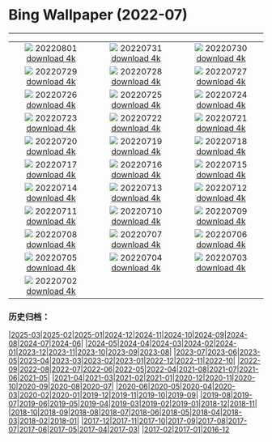 # Bing Wallpaper (2022-07)
**************
| | | |
|:-:|:-:|:-:|
| ![](https://www.bing.com/th?id=OHR.LavaTube_IT-IT4336615406_1920x1080.jpg) 20220801 [download 4k](https://www.bing.com/th?id=OHR.LavaTube_IT-IT4336615406_UHD.jpg) | ![](https://www.bing.com/th?id=OHR.NoctilucentClouds_IT-IT4014428916_1920x1080.jpg) 20220731 [download 4k](https://www.bing.com/th?id=OHR.NoctilucentClouds_IT-IT4014428916_UHD.jpg) | ![](https://www.bing.com/th?id=OHR.FiordlandRainforest_IT-IT3158058315_1920x1080.jpg) 20220730 [download 4k](https://www.bing.com/th?id=OHR.FiordlandRainforest_IT-IT3158058315_UHD.jpg) |
| ![](https://www.bing.com/th?id=OHR.FourTigresses_IT-IT2811928200_1920x1080.jpg) 20220729 [download 4k](https://www.bing.com/th?id=OHR.FourTigresses_IT-IT2811928200_UHD.jpg) | ![](https://www.bing.com/th?id=OHR.LongsPeak_IT-IT7923638021_1920x1080.jpg) 20220728 [download 4k](https://www.bing.com/th?id=OHR.LongsPeak_IT-IT7923638021_UHD.jpg) | ![](https://www.bing.com/th?id=OHR.NabateanTomb_IT-IT7561318666_1920x1080.jpg) 20220727 [download 4k](https://www.bing.com/th?id=OHR.NabateanTomb_IT-IT7561318666_UHD.jpg) |
| ![](https://www.bing.com/th?id=OHR.MangroveDay_IT-IT6953196458_1920x1080.jpg) 20220726 [download 4k](https://www.bing.com/th?id=OHR.MangroveDay_IT-IT6953196458_UHD.jpg) | ![](https://www.bing.com/th?id=OHR.PiramidiTerra_IT-IT9212729918_1920x1080.jpg) 20220725 [download 4k](https://www.bing.com/th?id=OHR.PiramidiTerra_IT-IT9212729918_UHD.jpg) | ![](https://www.bing.com/th?id=OHR.AmeliaEarhart_IT-IT5189469482_1920x1080.jpg) 20220724 [download 4k](https://www.bing.com/th?id=OHR.AmeliaEarhart_IT-IT5189469482_UHD.jpg) |
| ![](https://www.bing.com/th?id=OHR.FoxgloveHawkmoth_IT-IT4654185472_1920x1080.jpg) 20220723 [download 4k](https://www.bing.com/th?id=OHR.FoxgloveHawkmoth_IT-IT4654185472_UHD.jpg) | ![](https://www.bing.com/th?id=OHR.SGIMontenegro_IT-IT4096171972_1920x1080.jpg) 20220722 [download 4k](https://www.bing.com/th?id=OHR.SGIMontenegro_IT-IT4096171972_UHD.jpg) | ![](https://www.bing.com/th?id=OHR.AbbeyGardens_IT-IT2428533452_1920x1080.jpg) 20220721 [download 4k](https://www.bing.com/th?id=OHR.AbbeyGardens_IT-IT2428533452_UHD.jpg) |
| ![](https://www.bing.com/th?id=OHR.MoonPhases_IT-IT1480745106_1920x1080.jpg) 20220720 [download 4k](https://www.bing.com/th?id=OHR.MoonPhases_IT-IT1480745106_UHD.jpg) | ![](https://www.bing.com/th?id=OHR.FraueninselChiemsee_IT-IT0708342197_1920x1080.jpg) 20220719 [download 4k](https://www.bing.com/th?id=OHR.FraueninselChiemsee_IT-IT0708342197_UHD.jpg) | ![](https://www.bing.com/th?id=OHR.OmijimaIsland_IT-IT8907721796_1920x1080.jpg) 20220718 [download 4k](https://www.bing.com/th?id=OHR.OmijimaIsland_IT-IT8907721796_UHD.jpg) |
| ![](https://www.bing.com/th?id=OHR.CoyoteButtes_IT-IT0402936241_1920x1080.jpg) 20220717 [download 4k](https://www.bing.com/th?id=OHR.CoyoteButtes_IT-IT0402936241_UHD.jpg) | ![](https://www.bing.com/th?id=OHR.AmericanGoldfinch_IT-IT8989086648_1920x1080.jpg) 20220716 [download 4k](https://www.bing.com/th?id=OHR.AmericanGoldfinch_IT-IT8989086648_UHD.jpg) | ![](https://www.bing.com/th?id=OHR.Arrone_IT-IT8273259986_1920x1080.jpg) 20220715 [download 4k](https://www.bing.com/th?id=OHR.Arrone_IT-IT8273259986_UHD.jpg) |
| ![](https://www.bing.com/th?id=OHR.BabyLemons_IT-IT7949615555_1920x1080.jpg) 20220714 [download 4k](https://www.bing.com/th?id=OHR.BabyLemons_IT-IT7949615555_UHD.jpg) | ![](https://www.bing.com/th?id=OHR.BasaltGiants_IT-IT2848780149_1920x1080.jpg) 20220713 [download 4k](https://www.bing.com/th?id=OHR.BasaltGiants_IT-IT2848780149_UHD.jpg) | ![](https://www.bing.com/th?id=OHR.SpiralHill_IT-IT2094565233_1920x1080.jpg) 20220712 [download 4k](https://www.bing.com/th?id=OHR.SpiralHill_IT-IT2094565233_UHD.jpg) |
| ![](https://www.bing.com/th?id=OHR.BarcelonaPop_IT-IT6132878773_1920x1080.jpg) 20220711 [download 4k](https://www.bing.com/th?id=OHR.BarcelonaPop_IT-IT6132878773_UHD.jpg) | ![](https://www.bing.com/th?id=OHR.OludenizTurkey_IT-IT5848710589_1920x1080.jpg) 20220710 [download 4k](https://www.bing.com/th?id=OHR.OludenizTurkey_IT-IT5848710589_UHD.jpg) | ![](https://www.bing.com/th?id=OHR.DolomitesMW_IT-IT5109313358_1920x1080.jpg) 20220709 [download 4k](https://www.bing.com/th?id=OHR.DolomitesMW_IT-IT5109313358_UHD.jpg) |
| ![](https://www.bing.com/th?id=OHR.PreveliGorge_IT-IT4499623679_1920x1080.jpg) 20220708 [download 4k](https://www.bing.com/th?id=OHR.PreveliGorge_IT-IT4499623679_UHD.jpg) | ![](https://www.bing.com/th?id=OHR.HecetaHead_IT-IT4134083245_1920x1080.jpg) 20220707 [download 4k](https://www.bing.com/th?id=OHR.HecetaHead_IT-IT4134083245_UHD.jpg) | ![](https://www.bing.com/th?id=OHR.KissingPuffins_IT-IT2452643321_1920x1080.jpg) 20220706 [download 4k](https://www.bing.com/th?id=OHR.KissingPuffins_IT-IT2452643321_UHD.jpg) |
| ![](https://www.bing.com/th?id=OHR.PontesantangeloRome_IT-IT1719155933_1920x1080.jpg) 20220705 [download 4k](https://www.bing.com/th?id=OHR.PontesantangeloRome_IT-IT1719155933_UHD.jpg) | ![](https://www.bing.com/th?id=OHR.FannetteIsland_IT-IT8907781262_1920x1080.jpg) 20220704 [download 4k](https://www.bing.com/th?id=OHR.FannetteIsland_IT-IT8907781262_UHD.jpg) | ![](https://www.bing.com/th?id=OHR.SummerDogs_IT-IT4694361366_1920x1080.jpg) 20220703 [download 4k](https://www.bing.com/th?id=OHR.SummerDogs_IT-IT4694361366_UHD.jpg) |
| ![](https://www.bing.com/th?id=OHR.HalfwayDay_IT-IT3902630920_1920x1080.jpg) 20220702 [download 4k](https://www.bing.com/th?id=OHR.HalfwayDay_IT-IT3902630920_UHD.jpg) |  |  |

### 历史归档：

|[2025-03](/../2025-03/2025-03.md)|[2025-02](/../2025-02/2025-02.md)|[2025-01](/../2025-01/2025-01.md)|[2024-12](/../2024-12/2024-12.md)|[2024-11](/../2024-11/2024-11.md)|[2024-10](/../2024-10/2024-10.md)|[2024-09](/../2024-09/2024-09.md)|[2024-08](/../2024-08/2024-08.md)|[2024-07](/../2024-07/2024-07.md)|[2024-06](/../2024-06/2024-06.md)|
|[2024-05](/../2024-05/2024-05.md)|[2024-04](/../2024-04/2024-04.md)|[2024-03](/../2024-03/2024-03.md)|[2024-02](/../2024-02/2024-02.md)|[2024-01](/../2024-01/2024-01.md)|[2023-12](/../2023-12/2023-12.md)|[2023-11](/../2023-11/2023-11.md)|[2023-10](/../2023-10/2023-10.md)|[2023-09](/../2023-09/2023-09.md)|[2023-08](/../2023-08/2023-08.md)|
|[2023-07](/../2023-07/2023-07.md)|[2023-06](/../2023-06/2023-06.md)|[2023-05](/../2023-05/2023-05.md)|[2023-04](/../2023-04/2023-04.md)|[2023-03](/../2023-03/2023-03.md)|[2023-02](/../2023-02/2023-02.md)|[2023-01](/../2023-01/2023-01.md)|[2022-12](/../2022-12/2022-12.md)|[2022-11](/../2022-11/2022-11.md)|[2022-10](/../2022-10/2022-10.md)|
|[2022-09](/../2022-09/2022-09.md)|[2022-08](/../2022-08/2022-08.md)|[2022-07](/2022-07.md)|[2022-06](/../2022-06/2022-06.md)|[2022-05](/../2022-05/2022-05.md)|[2022-04](/../2022-04/2022-04.md)|[2021-08](/../2021-08/2021-08.md)|[2021-07](/../2021-07/2021-07.md)|[2021-06](/../2021-06/2021-06.md)|[2021-05](/../2021-05/2021-05.md)|
|[2021-04](/../2021-04/2021-04.md)|[2021-03](/../2021-03/2021-03.md)|[2021-02](/../2021-02/2021-02.md)|[2021-01](/../2021-01/2021-01.md)|[2020-12](/../2020-12/2020-12.md)|[2020-11](/../2020-11/2020-11.md)|[2020-10](/../2020-10/2020-10.md)|[2020-09](/../2020-09/2020-09.md)|[2020-08](/../2020-08/2020-08.md)|[2020-07](/../2020-07/2020-07.md)|
|[2020-06](/../2020-06/2020-06.md)|[2020-05](/../2020-05/2020-05.md)|[2020-04](/../2020-04/2020-04.md)|[2020-03](/../2020-03/2020-03.md)|[2020-02](/../2020-02/2020-02.md)|[2020-01](/../2020-01/2020-01.md)|[2019-12](/../2019-12/2019-12.md)|[2019-11](/../2019-11/2019-11.md)|[2019-10](/../2019-10/2019-10.md)|[2019-09](/../2019-09/2019-09.md)|
|[2019-08](/../2019-08/2019-08.md)|[2019-07](/../2019-07/2019-07.md)|[2019-06](/../2019-06/2019-06.md)|[2019-05](/../2019-05/2019-05.md)|[2019-04](/../2019-04/2019-04.md)|[2019-03](/../2019-03/2019-03.md)|[2019-02](/../2019-02/2019-02.md)|[2019-01](/../2019-01/2019-01.md)|[2018-12](/../2018-12/2018-12.md)|[2018-11](/../2018-11/2018-11.md)|
|[2018-10](/../2018-10/2018-10.md)|[2018-09](/../2018-09/2018-09.md)|[2018-08](/../2018-08/2018-08.md)|[2018-07](/../2018-07/2018-07.md)|[2018-06](/../2018-06/2018-06.md)|[2018-05](/../2018-05/2018-05.md)|[2018-04](/../2018-04/2018-04.md)|[2018-03](/../2018-03/2018-03.md)|[2018-02](/../2018-02/2018-02.md)|[2018-01](/../2018-01/2018-01.md)|
|[2017-12](/../2017-12/2017-12.md)|[2017-11](/../2017-11/2017-11.md)|[2017-10](/../2017-10/2017-10.md)|[2017-09](/../2017-09/2017-09.md)|[2017-08](/../2017-08/2017-08.md)|[2017-07](/../2017-07/2017-07.md)|[2017-06](/../2017-06/2017-06.md)|[2017-05](/../2017-05/2017-05.md)|[2017-04](/../2017-04/2017-04.md)|[2017-03](/../2017-03/2017-03.md)|
|[2017-02](/../2017-02/2017-02.md)|[2017-01](/../2017-01/2017-01.md)|[2016-12](/../2016-12/2016-12.md)